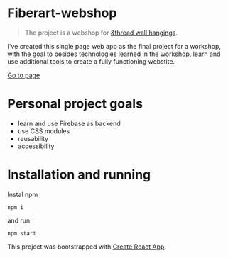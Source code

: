 # Fiberart-webshop

> The project is a webshop for <a href="https://www.etsy.com/shop/andthread?ref=nla_listing_details">&thread wall hangings</a>. 

I've created this single page web app as the final project for a workshop, with the goal to besides technologies learned in the workshop, learn and use additional tools to create a fully functioning webstite. 

<a href='https://and-thread-tapestries.netlify.app/'>Go to page</a>


# Personal project goals

- learn and use Firebase as backend
- use CSS modules
- reusability
- accessibility

# Installation and running

Instal npm 

```npm i```

and run 

```npm start```

This project was bootstrapped with [Create React App](https://github.com/facebook/create-react-app).


